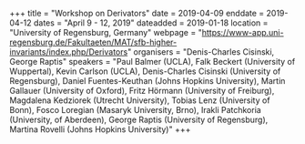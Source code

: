 +++
title = "Workshop on Derivators"
date = 2019-04-09
enddate = 2019-04-12
dates = "April 9 - 12, 2019"
dateadded = 2019-01-18
location = "University of Regensburg, Germany"
webpage = "https://www-app.uni-regensburg.de/Fakultaeten/MAT/sfb-higher-invariants/index.php/Derivators"
organisers = "Denis-Charles Cisinski, George Raptis"
speakers = "Paul Balmer (UCLA), Falk Beckert (University of Wuppertal), Kevin Carlson (UCLA), Denis-Charles Cisinski (University of Regensburg), Daniel Fuentes-Keuthan (Johns Hopkins University), Martin Gallauer (University of Oxford), Fritz Hörmann (University of Freiburg), Magdalena Kedziorek (Utrecht University), Tobias Lenz (University of Bonn), Fosco Loregian (Masaryk University, Brno), Irakli Patchkoria (University, of Aberdeen), George Raptis (University of Regensburg), Martina Rovelli (Johns Hopkins University)"
+++
